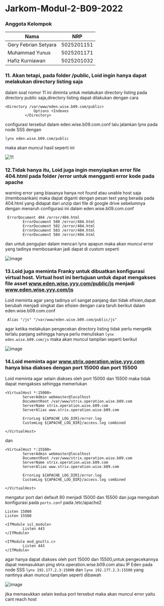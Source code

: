 # Jarkom-Modul-2-B09-2022

### Anggota Kelompok
| Nama                 | NRP        |
|----------------------|------------|
| Gery Febrian Setyara | 5025201151 |
| Muhammad Yunus       | 5025201171 |
| Hafiz Kurniawan      | 5025201032 |


### 11. Akan tetapi, pada folder /public, Loid ingin hanya dapat melakukan directory listing saja

dalam soal nomor 11 ini diminta untuk melakukan directory listing pada directory public saja,directory listing dapat dilakukan dengan cara
```
<Directory /var/www/eden.wise.b09.com/public>
             Options +Indexes
         </Directory>
```
configurasi tersebut dalam eden.wise.b09.com.conf lalu jalankan lynx pada node SSS dengan
```
lynx eden.wise.b09.com/public
```
maka akan muncul hasil seperti ini

![11](https://user-images.githubusercontent.com/92217354/198834835-e7448a41-ae72-41a0-a9c1-5b8c6332cde6.jpeg)

### 12.Tidak hanya itu, Loid juga ingin menyiapkan error file 404.html pada folder /error untuk mengganti error kode pada apache

warning error yang biasanya hanya not found atau unable host saja (membosankan) maka dapat diganti dengan pesan text yang  berada pada 404.html yang didapat dari unzip dari file di google drive sebelumnya dengan menaruh configurasi ini dalam eden.wise.b09.com.conf
```
 ErrorDocument 404 /error/404.html
        ErrorDocument 500 /error/404.html
        ErrorDocument 502 /error/404.html
        ErrorDocument 503 /error/404.html
        ErrorDocument 504 /error/404.html
```
dan untuk pengujian dalam mencari lynx apapun maka akan muncul error yang tadinya membosankan jadi dapat di custom seperti

![image](https://user-images.githubusercontent.com/92217354/198835044-d3dc3244-5a92-4e3c-9c13-e82aac8dc475.png)

### 13.Loid juga meminta Franky untuk dibuatkan konfigurasi virtual host. Virtual host ini bertujuan untuk dapat mengakses file asset www.eden.wise.yyy.com/public/js menjadi www.eden.wise.yyy.com/js

Loid meminta agar yang tadinya url sangat panjang dan tidak efisien,dapat berubah menjadi singkat dan efisien dengan cara taruh berikut dalam eden.wise.b09.com.conf

```
 Alias "/js" "/var/www/eden.wise.b09.com/public/js"
```
agar ketika melakukan pengecekan directory listing tidak perlu mengetik terlalu panjang sehingga hanya perlu menuliskan `lynx eden.wise.b09.com/js` maka akan muncul tampilan seperti berikut 

![image](https://user-images.githubusercontent.com/92217354/198835225-9b892a81-875d-4bf5-878b-149976ed5ab4.png)

### 14.Loid meminta agar www.strix.operation.wise.yyy.com hanya bisa diakses dengan port 15000 dan port 15500

Loid meminta agar selain diakses oleh port 15000 dan 15500 maka tidak dapat mengakses sehingga memerlukan 
```
<VirtualHost *:15000>
        ServerAdmin webmaster@localhost
        DocumentRoot /var/www/strix.operation.wise.b09.com
        ServerName strix.operation.wise.b09.com
        ServerAlias www.strix.operation.wise.b09.com

        ErrorLog ${APACHE_LOG_DIR}/error.log
        CustomLog ${APACHE_LOG_DIR}/access.log combined

</VirtualHost>
```
dan
```
<VirtualHost *:15500>
        ServerAdmin webmaster@localhost
        DocumentRoot /var/www/strix.operation.wise.b09.com
        ServerName strix.operation.wise.b09.com
        ServerAlias www.strix.operation.wise.b09.com

        ErrorLog ${APACHE_LOG_DIR}/error.log
        CustomLog ${APACHE_LOG_DIR}/access.log combined

</VirtualHost>
```
mengatur port dari default 80 menjadi 15000 dan 15500 dan juga mengubah konfigurasi pada `ports.conf` pada /etc/apache2 
```
Listen 15000
Listen 15500

<IfModule ssl_module>
        Listen 443
</IfModule>

<IfModule mod_gnutls.c>
        Listen 443
</IfModule>
```
agar hanya dapat diakses oleh port 15000 dan 15500,untuk pengecekannya dapat memasukkan ping strix.operation.wise.b09.com atau IP Eden pada node SSS `lynx 192.177.2.3:15000` dan `lynx 192.177.2.3:15500` yang nantinya akan muncul tampilan seperti dibawah

![image](https://user-images.githubusercontent.com/92217354/198835456-59f95d9d-9a50-4f36-8dac-eb8ca35e6d04.png)

jika memasukkan selain kedua port tersebut maka akan muncul error yaitu cant reach host  
